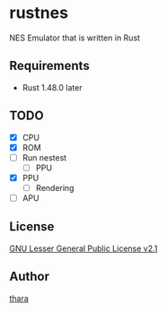 # rustnes
NES Emulator that is written in Rust

## Requirements

- Rust 1.48.0 later

## TODO

- [x] CPU
- [x] ROM
- [ ] Run nestest
    - [ ] PPU
- [x] PPU
    - [ ] Rendering
- [ ] APU

## License

[GNU Lesser General Public License v2.1](./LICENSE)

## Author

[thara](https://thara.jp)
